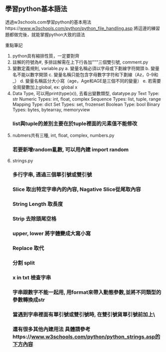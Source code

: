 ## 學習python基本語法
透過w3schools.com學習python的基本用法https://www.w3schools.com/python/python_file_handling.asp
將這邊的練習題都做完後，就能掌握python大致的語法

重點筆記
1. python具有縮排性質，一定要對齊
2. 註解的符號為#, 多排註解需在上下行各加"""三個雙引號, comment.py
3. 變數定義規則, variable.py
    a. 變量名稱必須以字母或下劃線字符開頭
    b. 變量名不能以數字開頭
    c. 變量名稱只能包含字母數字字符和下劃線（Az，0-9和_）
    d. 變量名稱區分大小寫（age，Age和AGE是三個不同的變量）
    e. 若需要全局變數加上global, ex: global x
4. Data Type, 可以用print(type(x)), 去看出變數類型, datatype.py
    Text Type:	str
    Numeric Types:	int, float, complex
    Sequence Types:	list, tuple, range
    Mapping Type:	dict
    Set Types:	set, frozenset
    Boolean Type:	bool
    Binary Types:	bytes, bytearray, memoryview
    ### list與tuple的差別主要在於tuple裡面的元素值不能修改
5. nubmers共有三種, int, float, complex, numbers.py
    ### 若要新增random亂數, 可以用內建 import random
6. strings.py
    ### 多行字串, 透過三個單引號或雙引號
    ### Slice 取出特定字串內的內容, Nagative Slice從尾取內容
    ### String Length 取長度
    ### Strip 去除頭尾空格
    ### upper, lower 將字體變成大寫小寫
    ### Replace 取代
    ### 分割 split
    ### x in txt 檢查字串
    ### 字串跟數字不能一起用, 用format來帶入動態參數,並將不同類型的參數轉換成str
    ### 當遇到字串裡面有單引號或雙引號時, 在雙引號貨單引號前加上\
    ### 還有很多其他內建用法 具體請參考https://www.w3schools.com/python/python_strings.asp的下方內容